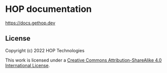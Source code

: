 # HOP documentation

https://docs.gethop.dev

## License

Copyright (c) 2022 HOP Technologies

This work is licensed under a [Creative Commons Attribution-ShareAlike
4.0 International License][cc-by-sa].

[cc-by-sa]: https://creativecommons.org/licenses/by-sa/4.0/
